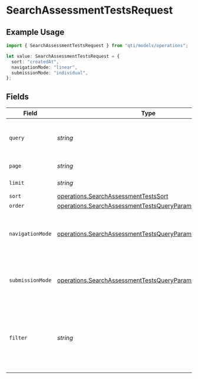 # SearchAssessmentTestsRequest

## Example Usage

```typescript
import { SearchAssessmentTestsRequest } from "qti/models/operations";

let value: SearchAssessmentTestsRequest = {
  sort: "createdAt",
  navigationMode: "linear",
  submissionMode: "individual",
};
```

## Fields

| Field                                                                                                                                | Type                                                                                                                                 | Required                                                                                                                             | Description                                                                                                                          | Example                                                                                                                              |
| ------------------------------------------------------------------------------------------------------------------------------------ | ------------------------------------------------------------------------------------------------------------------------------------ | ------------------------------------------------------------------------------------------------------------------------------------ | ------------------------------------------------------------------------------------------------------------------------------------ | ------------------------------------------------------------------------------------------------------------------------------------ |
| `query`                                                                                                                              | *string*                                                                                                                             | :heavy_minus_sign:                                                                                                                   | Search title and identifier fields using a search term. This is a fuzzy search.                                                      |                                                                                                                                      |
| `page`                                                                                                                               | *string*                                                                                                                             | :heavy_minus_sign:                                                                                                                   | Page number for pagination                                                                                                           | 1                                                                                                                                    |
| `limit`                                                                                                                              | *string*                                                                                                                             | :heavy_minus_sign:                                                                                                                   | Number of items per page                                                                                                             | 10                                                                                                                                   |
| `sort`                                                                                                                               | [operations.SearchAssessmentTestsSort](../../models/operations/searchassessmenttestssort.md)                                         | :heavy_minus_sign:                                                                                                                   | Field to sort by                                                                                                                     | createdAt                                                                                                                            |
| `order`                                                                                                                              | [operations.SearchAssessmentTestsQueryParamOrder](../../models/operations/searchassessmenttestsqueryparamorder.md)                   | :heavy_minus_sign:                                                                                                                   | Sort order                                                                                                                           | desc                                                                                                                                 |
| `navigationMode`                                                                                                                     | [operations.SearchAssessmentTestsQueryParamNavigationMode](../../models/operations/searchassessmenttestsqueryparamnavigationmode.md) | :heavy_minus_sign:                                                                                                                   | Filter by navigation mode (linear: sequential navigation, nonlinear: free navigation)                                                | linear                                                                                                                               |
| `submissionMode`                                                                                                                     | [operations.SearchAssessmentTestsQueryParamSubmissionMode](../../models/operations/searchassessmenttestsqueryparamsubmissionmode.md) | :heavy_minus_sign:                                                                                                                   | Filter by submission mode (individual: submit per item, simultaneous: submit all at once)                                            | individual                                                                                                                           |
| `filter`                                                                                                                             | *string*                                                                                                                             | :heavy_minus_sign:                                                                                                                   | Advanced filter expression using =, !=, >, >=, <, <=, ~ and logical AND/OR. Example: type='practice' AND createdAt>'2024-01-01'      |                                                                                                                                      |